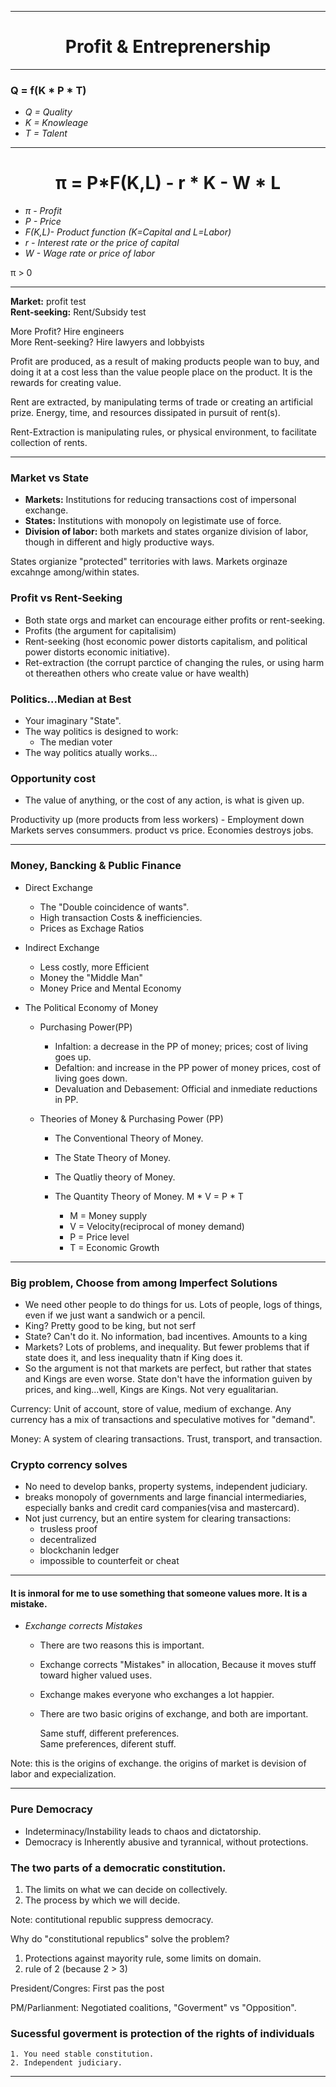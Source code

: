 ***
<div align="center">
   <h1>Profit & Entreprenership</h1>
</div>

***
### __Q = f(K * P * T)__
   
   * _Q = Quality_  
   * _K = Knowleage_  
   * _T = Talent_  

***

<div align="center">
   <h1>π = P*F(K,L) - r * K - W * L </h1>
</div>

  * _π - Profit_ 
  * _P - Price_
  * _F(K,L)- Product function (K=Capital and L=Labor)_  
  * _r - Interest rate or the price of capital_ 
  * _W - Wage rate or price of labor_

π > 0

***

__Market:__ profit test  
__Rent-seeking:__ Rent/Subsidy test  

More Profit? Hire engineers  
More Rent-seeking? Hire lawyers and lobbyists  

Profit are produced, as a result of making products people wan to buy, and doing it at a cost less than the value people place on the product. It is the rewards for creating value.

Rent are extracted, by manipulating terms of trade or creating an artificial prize. Energy, time, and resources dissipated in pursuit of rent(s).

Rent-Extraction is manipulating rules, or physical environment, to facilitate collection of rents.

***
### __Market vs State__

* __Markets:__ Institutions for reducing transactions cost of impersonal exchange.
* __States:__ Institutions with monopoly on legistimate use of force.
* __Division of labor:__ both markets and states organize division of labor, though in different and higly productive ways.

States orgianize "protected" territories with laws.
Markets orginaze excahnge among/within states.

### __Profit vs Rent-Seeking__

* Both state orgs and market can encourage either profits or rent-seeking.
* Profits (the argument for capitalisim)
* Rent-seeking (host economic power distorts capitalism, and political power distorts economic initiative).
* Ret-extraction (the corrupt parctice of changing the rules, or using harm ot thereathen others who create value or have wealth)
 
### __Politics...Median at Best__

* Your imaginary "State".
* The way politics is designed to work:
   - The median voter
* The way politics atually works...

### __Opportunity cost__

* The value of anything, or the cost of any action, is what is given up.

Productivity up (more products from less workers) - Employment down
Markets serves consummers. product vs price.
Economies destroys jobs.

***

### __Money, Bancking & Public Finance__

* Direct Exchange
  - The "Double coincidence of wants".
  - High transaction Costs & inefficiencies.
  - Prices as Exchage Ratios
  
* Indirect Exchange
  - Less costly, more Efficient
  - Money the "Middle Man"
  - Money Price and Mental Economy

* The Political Economy of Money
   * Purchasing Power(PP)
      - Infaltion: a decrease in the PP of money; prices; cost of living goes up.
      - Defaltion: and increase in the PP power of money prices, cost of living goes down.
      - Devaluation and Debasement:  Official and inmediate reductions in PP.

   * Theories of Money & Purchasing Power (PP)
      - The Conventional Theory of Money.
      - The State Theory of Money.
      - The Quatliy theory of Money.
      - The Quantity Theory of Money.
         M * V = P * T
        
        - M = Money supply
        - V = Velocity(reciprocal of money demand)
        - P = Price level
        - T = Economic Growth

***
### __Big problem, Choose from among Imperfect Solutions__

   * We need other people to do things for us. Lots of people, logs of things, even if we just want a sandwich or a pencil.
   * King? Pretty good to be king, but not serf
   * State? Can't do it. No information, bad incentives. Amounts to a king
   * Markets? Lots of problems, and inequality. But fewer problems that if state does it, and less inequality thatn if King does it.
   * So the argument is not that markets are perfect, but rather that states and Kings are even worse. State don't have the information guiven by prices, and king...well, Kings are Kings. Not very egualitarian.

Currency: Unit of account, store of value, medium of exchange. Any currency has a mix of transactions and speculative motives for "demand".

Money: A system of clearing transactions. Trust, transport, and transaction.

### __Crypto corrency solves__
   * No need to develop banks, property systems, independent judiciary.
   * breaks monopoly of governments and large financial intermediaries, especially banks and credit card companies(visa and mastercard).
   * Not just currency, but an entire system for clearing transactions:
     - trusless proof
     - decentralized 
     - blockchanin ledger
     - impossible to counterfeit or cheat

***
#### __It is inmoral for me to use something that someone values more. It is a mistake.__

   * _Exchange corrects Mistakes_
       - There are two reasons this is important.
       - Exchange corrects "Mistakes" in allocation, Because it moves stuff toward higher valued uses.
       - Exchange makes everyone who exchanges a lot happier.
       - There are two basic origins of exchange, and both are important.
          
          Same stuff, different preferences.  
          Same preferences, diferent stuff.  

Note: this is the origins of exchange. the origins of market is devision of labor and expecialization. 

***

### __Pure Democracy__

* Indeterminacy/Instability leads to chaos and dictatorship.
* Democracy is Inherently abusive and tyrannical, without protections.

### __The two parts of a democratic constitution.__
   1. The limits on what we can decide on collectively.  
   2. The process by which we will decide.  

Note: contitutional republic suppress democracy.


Why do "constitutional republics" solve the problem?
1. Protections against mayority rule, some limits on domain.
2. rule of 2 (because 2 > 3)

President/Congres: First pas the post

PM/Parlianment: Negotiated coalitions, "Goverment" vs "Opposition".

### __Sucessful goverment is protection of the rights of individuals__ 
    1. You need stable constitution.
    2. Independent judiciary. 


***